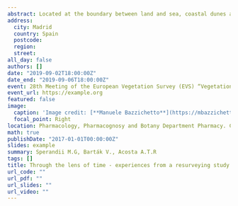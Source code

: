 ```yaml
---
abstract: Located at the boundary between land and sea, coastal dunes are dynamic ecotones characterized by constraining environmental conditions, notable habitat heterogeneity and a highly specialized flora. However, in spite of their prominent ecological value and a wide range of socio-economic services provided, coastal dunes are listed among the most threatened ecosystems on earth, appearing worldwide squeezed between massive urbanization and global changes. Monitoring their status through time should be therefore considered as top priority for promoting the conservation and improving the management of these vulnerable ecosystems. By allowing the quantification of community changes and the assessment of main trends, resurveying studies proved to be effective tools to track temporal changes in a variety of natural habitats. We hereby present results from a resurveying study performed on coastal dune ecosystems of Central Italy. A set of 334 georeferenced random plots, originally sampled between 2002 and 2007 and belonging to the first portion of the coastal vegetation zonation (from upper beach communities to coastal stable dune grasslands), was resurveyed during two sampling seasons (2017-2018). To investigate community changes in composition and abundance, beta diversity metrics based on both presence/absence and abundance data were computed for each pair of old vs new plots. Each of these metrics was tested for significant differences among vegetation communities using non-parametric tests. Furthermore, changes in occurrence frequency and cover were analyzed for a set of diagnostic species in each reference community by using McNemar’s tests for paired data and Wilcoxon signed-rank tests. Results suggest how, during the investigated time-span, coastal dune communities of Central Italy experienced considerable changes affecting both species composition and dominance structure. Although all investigated communities were somehow affected, upper beach communities, embryonic and shifting dunes experienced the most important transformations, as also confirmed by the analysis of diagnostic species. Specifically, the loss in both occurrence frequency and cover of Ammophila arenaria subsp. australis appears to be particularly alarming, given the key functional role played by this perennial rhizomatous grass in the dune-building process. Overall, our results suggest that the last 10-15 years brought considerable deterioration in the conditions of coastal dunes, probably induced by the combined action of multiple natural and anthropogenic drivers, and urgently call for specific conservation efforts.
address:
  city: Madrid
  country: Spain
  postcode:
  region:
  street:
all_day: false
authors: []
date: "2019-09-02T18:00:00Z"
date_end: "2019-09-06T18:00:00Z"
event: 28th Meeting of the European Vegetation Survey (EVS) “Vegetation Diversity and Global Change".
event_url: https://example.org
featured: false
image:
  caption: 'Image credit: [**Manuele Bazzichetto**](https://mbazzichetto.netlify.app)'
  focal_point: Right
location: Pharmacology, Pharmacognosy and Botany Department Pharmacy. Complutense University
math: true
publishDate: "2017-01-01T00:00:00Z"
slides: example
summary: Sperandii M.G, Barták V., Acosta A.T.R
tags: []
title: Through the lens of time - experiences from a resurveying study of coastal dune ecosystems in Central Italy
url_code: ""
url_pdf: ""
url_slides: ""
url_video: ""
---
```

